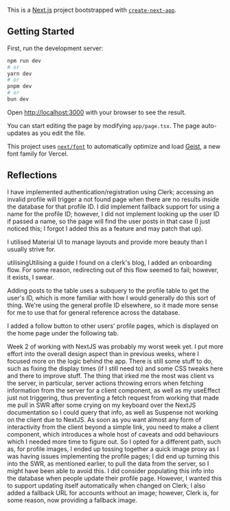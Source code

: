 This is a [Next.js](https://nextjs.org) project bootstrapped with [`create-next-app`](https://nextjs.org/docs/app/api-reference/cli/create-next-app).

## Getting Started

First, run the development server:

```bash
npm run dev
# or
yarn dev
# or
pnpm dev
# or
bun dev
```

Open [http://localhost:3000](http://localhost:3000) with your browser to see the result.

You can start editing the page by modifying `app/page.tsx`. The page auto-updates as you edit the file.

This project uses [`next/font`](https://nextjs.org/docs/app/building-your-application/optimizing/fonts) to automatically
optimize and load [Geist](https://vercel.com/font), a new font family for Vercel.

## Reflections

I have implemented authentication/registration using Clerk; accessing an invalid profile will trigger a not found page
when there are no results inside the database for that profile ID. I did implement fallback support for using a name for
the profile ID; however, I did not implement looking up the user ID if passed a name, so the page will find the user
posts in that case (I just noticed this; I forgot I added this as a feature and may patch that up).

I utilised Material UI to manage layouts and provide more beauty than I usually strive for.

utilisingUtilising a guide I found on a clerk's blog, I added an onboarding flow. For some reason, redirecting out of
this flow seemed to fail; however, it exists, I swear.

Adding posts to the table uses a subquery to the profile table to get the user's ID, which is more familiar with how I
would generally do this sort of thing. We're using the general profile ID elsewhere, so it made more sense for me to use
that for general reference across the database.

I added a follow button to other users' profile pages, which is displayed on the home page under the following tab.

Week 2 of working with NextJS was probably my worst week yet. I put more effort into the overall design aspect than in
previous weeks, where I focused more on the logic behind the app. There is still some stuff to do, such as fixing the
display times (if I still need to) and some CSS tweaks here and there to improve stuff. The thing that irked me the most
was client vs the server, in particular, server actions throwing errors when fetching information from the server for a
client component, as well as my useEffect just not triggering, thus preventing a fetch request from working that made me
pull in SWR after some crying on my keyboard over the NextJS documentation so I could query that info, as well as
Suspense not working on the client due to NextJS. As soon as you want almost any form of interactivity from the client
beyond a simple link, you need to make a client component, which introduces a whole host of caveats and odd behaviours
which I needed more time to figure out. So I opted for a different path, such as, for profile images, I ended up tossing
together a quick image proxy as I was having issues implementing the profile pages; I did end up turning this into the
SWR, as mentioned earlier, to pull the data from the server, so I might have been able to avoid this. I did consider
populating this info into the database when people update their profile page. However, I wanted this to support updating
itself automatically when changed on Clerk; I also added a fallback URL for accounts without an image; however, Clerk
is, for some reason, now providing a fallback image.
